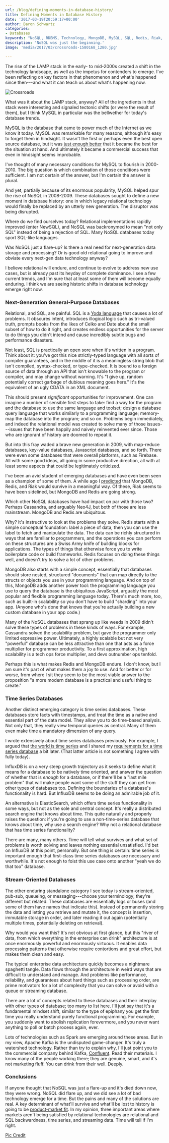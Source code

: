 ```yaml
---
url: /blog/defining-moments-in-database-history/
title: Defining Moments in Database History
date: '2017-03-19T20:59:17+00:00'
author: Baron Schwartz
categories:
- Databases
keywords: "NoSQL, RDBMS, Technology, MongoDB, MySQL, SQL, Redis, Riak, XML, JavaScript, Cassandra, Neo4J, Time, Series, InfluxDB, ElasticSearch, Kafka, Entrepreneurship"
description: 'NoSQL was just the beginning.'
image: 'media/2017/03/crossroads-1580168_1280.jpg'

---
```


The rise of the LAMP stack in the early- to mid-2000s created a shift in
the technology landscape, as well as the impetus for contenders to emerge. I've
been reflecting on key factors in that phenomenon and what's happened since
then---and what it can teach us about what's happening now.

![Crossroads](/media/2017/03/crossroads-1580168_1280.jpg)

<!--more-->

What was it about the LAMP stack, anyway? All of the ingredients in that stack were interesting and signaled tectonic shifts (or were the result of them), but I think MySQL in particular was the bellwether for today's database trends.

MySQL is the database that came to power much of the Internet as we know it today. MySQL was remarkable for many reasons, although it's easy to forget them in hindsight. It wasn't the first or perhaps even the best open source database, but it was [just enough better](/blog/just-enough-better) that it became the best for the situation at hand. And ultimately it became a commercial success that even in hindsight seems improbable.

I've thought of many necessary conditions for MySQL to flourish in 2000-2010\. The big question is which combination of those conditions were sufficient. I am not certain of the answer, but I'm certain the answer is plural.

And yet, partially because of its enormous popularity, MySQL helped spur the rise of NoSQL in 2008-2009\. These databases sought to define a new moment in database history: one in which legacy relational technology would finally be replaced by an utterly new generation. The disruptor was being disrupted.

Where do we find ourselves today? Relational implementations rapidly improved (enter NewSQL), and NoSQL was backronymed to mean "not only SQL" instead of being a rejection of SQL. Many NoSQL databases today sport SQL-like languages.

Was NoSQL just a flare-up? Is there a real need for next-generation data storage and processing? Or is good old relational going to improve and obviate every next-gen data technology anyway?

I believe relational will endure, and continue to evolve to address new use cases, but is already past its heyday of complete dominance. I see a few current trends, and I'm sure that at least some of them will become equally enduring. I think we are seeing historic shifts in database technology emerge right now.

### Next-Generation General-Purpose Databases

Relational, and SQL, are painful. SQL is a [Yoda language](/blog/2013/02/01/if-yoda-you-were-sql-you-would-invent/) that causes a lot of problems. It obscures intent, introduces illogical logic such as tri-valued truth, prompts books from the likes of Celko and Date about the small subset of how to do it right, and creates endless opportunities for the server to do things you didn't intend and cause incredibly subtle bugs and performance disasters.

Not least, SQL is practically an open sore when it's written in a program. Think about it: you've got this nice strictly-typed language with all sorts of compiler guarantees, and in the middle of it is a meaningless string blob that isn't compiled, syntax-checked, or type-checked. It is bound to a foreign source of data through an API that isn't knowable to the program or compiler, and may change without warning. It's "I give up, random potentially correct garbage of dubious meaning goes here." It's the equivalent of an ugly CDATA in an XML document.

This should present _significant_ opportunities for improvement. One can imagine a number of sensible first steps to take: find a way for the program and the database to use the same language and toolset; design a database query language that works similarly to a programming language; memory-map the database into the program; and so on. Problems begin immediately, and indeed the relational model was created to solve many of those issues---issues that have been happily and naively reinvented ever since. Those who are ignorant of history are doomed to repeat it.

But into this fray waded a brave new generation in 2009, with map-reduce databases, key-value databases, Javascript databases, and so forth. There were even some databases that were overall platforms, such as Firebase. All with some good ideas, all going in some productive direction, all with at least some aspects that could be legitimately criticized.

I've been an avid student of emerging databases and have even been seen as a champion of some of them. A while ago I [predicted](/blog/2013/01/10/bold-predictions-on-which-nosql-databases-will-survive/) that MongoDB, Redis, and Riak would survive in a meaningful way. Of these, Riak seems to have been sidelined, but MongoDB and Redis are going strong.

Which other NoSQL databases have had impact on par with those two? Perhaps Cassandra, and arguably Neo4J, but both of those are less mainstream. MongoDB and Redis are ubiquitous.

Why? It's instructive to look at the problems they solve. Redis starts with a simple conceptual foundation: label a piece of data, then you can use the label to fetch and manipulate the data. The data can be richly structured in ways that are familiar to programmers, and the operations you can perform on these structures are a Swiss Army knife of building blocks for applications. The types of things that otherwise force you to write boilerplate code or build frameworks. Redis focuses on doing these things well, and doesn't try to solve a lot of other problems.

MongoDB also starts with a simple concept, essentially that databases should store nested, structured "documents" that can map directly to the structs or objects you use in your programming language. And on top of this, MongoDB adds another power tool: the programming language you use to query the database is the ubiquitous JavaScript, arguably the most popular and flexible programming language today. There's much more, too, such as built-in scalability so you don't have to build "sharding" into your app. (Anyone who's done that knows that you're actually building a new custom database in your app code.)

Many of the NoSQL databases that sprang up like weeds in 2009 didn't solve these types of problems in these kinds of ways. For example, Cassandra solved the scalability problem, but gave the programmer only limited expressive power. Ultimately, a highly scalable but not very "powerful" database can be less attractive than one that acts as a force multiplier for programmer productivity. To a first approximation, high scalability is a tech ops force multiplier, and devs outnumber ops tenfold.

Perhaps this is what makes Redis and MongoDB endure. I don't know, but I am sure it's part of what makes them a joy to use. And for better or for worse, from where I sit they seem to be the most viable answer to the proposition "a more modern database is a practical and useful thing to create."

### Time Series Databases

Another distinct emerging category is time series databases. These databases store facts with timestamps, and treat the time as a native and essential part of the data model. They allow you to do time-based analysis. Not only that, they really view temporal queries as central. Many of them even make time a mandatory dimension of any query.

I wrote extensively about time series databases previously. For example, I argued that [the world is time series](/blog/2014/03/02/time-series-databases-influxdb/) and I shared my [requirements for a time series database](/blog/2014/06/08/time-series-database-requirements/) a bit later. (That latter article is not something I agree with fully today).

InfluxDB is on a very steep growth trajectory as it seeks to define what it means for a database to be natively time oriented, and answer the question of whether that is _enough_ for a database, or if there'll be a "last mile problem" that will make people want some of the stuff they can get from other types of databases too. Defining the boundaries of a database's functionality is hard. But InfluxDB seems to be doing an admirable job of it.

An alternative is ElasticSearch, which offers time series functionality in some ways, but not as the sole and central concept. It's really a distributed search engine that knows about time. This quite naturally and properly raises the question: if you're going to use a non-time-series database that knows about time, why use a search engine? Why not a relational database that has time series functionality?

There are many, many others. Time will tell what survives and what set of problems is worth solving and leaves nothing essential unsatisfied. I'd bet on InfluxDB at this point, personally. But one thing is certain: time series is important enough that first-class time series databases are necessary and worthwhile. It's not enough to foist this use case onto another "yeah we do that too" database.

### Stream-Oriented Databases

The other enduring standalone category I see today is stream-oriented, pub-sub, queueing, or messaging---choose your terminology; they're different but related. These databases are essentially logs or buses (and some of them have names that indicate this). Instead of permanently storing the data and letting you retrieve and mutate it, the concept is insertion, immutable storage in order, and later reading it out again (potentially multiple times, potentially deleting on retrieval).

Why would you want this? It's not obvious at first glance, but this "river of data, from which everything in the enterprise can drink" architecture is at once enormously powerful and enormously virtuous. It enables data processing patterns that otherwise require contortions and great effort, but makes them clean and easy.

The typical enterprise data architecture quickly becomes a nightmare spaghetti tangle. Data flows through the architecture in weird ways that are difficult to understand and manage. And problems like performance, reliability, and guarantees about hard things such as processing order, are prime motivators for a lot of complexity that you can solve or avoid with a queue or streaming database.

There are a lot of concepts related to these databases and their interplay with other types of database; too many to list here. I'll just say that it's a fundamental mindset shift, similar to the type of epiphany you get the first time you really understand purely functional programming. For example, you suddenly want to abolish replication forevermore, and you never want anything to poll or batch process again, ever.

Lots of technologies such as Spark are emerging around these areas. But in my view, Apache Kafka is the undisputed game-changer. It's truly a watershed technology. Rather than try to explain why, I'll just point you to the commercial company behind Kafka, [Confluent](https://www.confluent.io/). Read their materials. I know many of the people working there; they are genuine, smart, and it's not marketing fluff. You can drink from their well. Deeply.

### Conclusions

If anyone thought that NoSQL was just a flare-up and it's died down now, they were wrong. NoSQL did flare up, and we did see a lot of bad technology emerge for a time. But the pains and many of the solutions are real. A key determinant of what'll survive and what'll be lost to history is going to be [product-market fit](/blog/product-market-fit/). In my opinion, three important areas where markets aren't being satisfied by relational technologies are relational and SQL backwardness, time series, and streaming data. Time will tell if I'm right.

[Pic Credit](https://pixabay.com/en/crossroads-confusion-dilemma-1580168/)

